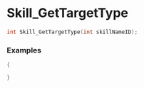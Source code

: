 # Skill_GetTargetType
```cpp - C++
int Skill_GetTargetType(int skillNameID);
```

### Examples
```cpp - C++
{

}
```
